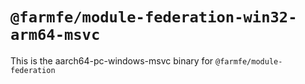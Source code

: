 # `@farmfe/module-federation-win32-arm64-msvc`

This is the aarch64-pc-windows-msvc binary for `@farmfe/module-federation`
